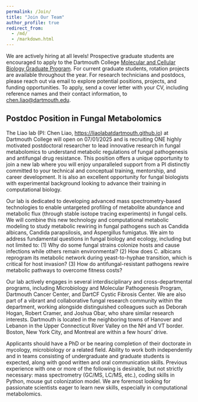 ```yaml
---
permalink: /Join/
title: "Join Our Team"
author_profile: true
redirect_from: 
  - /md/
  - /markdown.html
---
```


We are actively hiring at all levels! Prospective graduate students are encouraged to apply to the Dartmouth College [Molecular and Cellular Biology Graduate Program](https://graduate.dartmouth.edu/mcb/). For current graduate students, rotation projects are available throughout the year. For research technicians and postdocs, please reach out via email to explore potential positions, projects, and funding opportunities. To apply, send a cover letter with your CV, including reference names and their contact information, to chen.liao@dartmouth.edu.

## Postdoc Position in Fungal Metabolomics
The Liao lab (PI: Chen Liao, https://liaolabatdartmouth.github.io) at Dartmouth College will open on 07/01/2025 and is recruiting ONE highly motivated postdoctoral researcher to lead innovative research in fungal metabolomics to understand metabolic regulations of fungal pathogenesis and antifungal drug resistance. This position offers a unique opportunity to join a new lab where you will enjoy unparalleled support from a PI distinctly committed to your technical and conceptual training, mentorship, and career development. It is also an excellent opportunity for fungal biologists with experimental background looking to advance their training in computational biology.

Our lab is dedicated to developing advanced mass spectrometry-based technologies to enable untargeted profiling of metabolite abundance and metabolic flux (through stable isotope tracing experiments) in fungal cells. We will combine this new technology and computational metabolic modeling to study metabolic rewiring in fungal pathogens such as Candida albicans, Candida parapsilosis, and Aspergillus fumigatus. We aim to address fundamental questions in fungal biology and ecology, including but not limited to: (1) Why do some fungal strains colonize hosts and cause infections while others remain environmental? (2) How does C. albicans reprogram its metabolic network during yeast-to-hyphae transition, which is critical for host invasion? (3) How do antifungal-resistant pathogens rewire metabolic pathways to overcome fitness costs?

Our lab actively engages in several interdisciplinary and cross-departmental programs, including Microbiology and Molecular Pathogenesis Program, Dartmouth Cancer Center, and DartCF Cystic Fibrosis Center. We are also part of a vibrant and collaborative fungal research community within the department, working alongside distinguished colleagues such as Deborah Hogan, Robert Cramer, and Joshua Obar, who share similar research interests. Dartmouth is located in the neighboring towns of Hanover and Lebanon in the Upper Connecticut River Valley on the NH and VT border. Boston, New York City, and Montreal are within a few hours’ drive.

Applicants should have a PhD or be nearing completion of their doctorate in mycology, microbiology or a related field. Ability to work both independently and in teams consisting of undergraduate and graduate students is expected, along with good written and oral communication skills. Previous experience with one or more of the following is desirable, but not strictly necessary: mass spectrometry (GC/MS, LC/MS, etc.), coding skills in Python, mouse gut colonization model. We are foremost looking for passionate scientists eager to learn new skills, especially in computational metabolomics.

